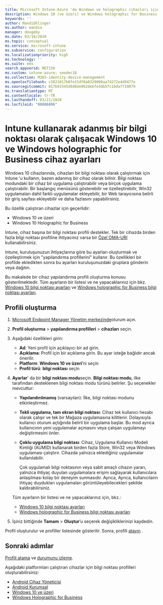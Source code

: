 ```yaml
---
title: Microsoft Intune-Azure 'da Windows ve holographic cihazları için bilgi noktası ayarları | Microsoft Docs
description: Windows 10 (ve üzeri) ve Windows holographic for Business cihazlarınızı tek uygulamayla ve çok kullanıcılı bilgi olarak yapılandırın, Başlat menüsünü özelleştirin, uygulamalar ekleyin, görev çubuğunu görüntüleyin ve Microsoft Intune bir Web tarayıcısı yapılandırın.
keywords: ''
author: MandiOhlinger
ms.author: mandia
manager: dougeby
ms.date: 03/18/2020
ms.topic: conceptual
ms.service: microsoft-intune
ms.subservice: configuration
ms.localizationpriority: high
ms.technology: ''
ms.suite: ems
search.appverid: MET150
ms.custom: intune-azure; seodec18
ms.collection: M365-identity-device-management
ms.openlocfilehash: c3821017b0fe15df8a0329000aa74272e4d9477e
ms.sourcegitcommit: 017b93345d8d8de962debfe3db5fc1bda7719079
ms.translationtype: MT
ms.contentlocale: tr-TR
ms.lasthandoff: 03/21/2020
ms.locfileid: "80086896"
---
```

# <a name="windows-10-and-windows-holographic-for-business-device-settings-to-run-as-a-dedicated-kiosk-using-intune"></a>Intune kullanarak adanmış bir bilgi noktası olarak çalışacak Windows 10 ve Windows holographic for Business cihaz ayarları

Windows 10 cihazlarında, cihazları bir bilgi noktası olarak çalıştırmak için Intune 'u kullanın, bazen adanmış bir cihaz olarak bilinir. Bilgi noktası modundaki bir cihaz bir uygulama çalıştırabilir veya birçok uygulama çalıştırabilir. Bir başlangıç menüsünü gösterebilir ve özelleştirebilir, Win32 uygulamaları dahil farklı uygulamalar ekleyebilir, bir Web tarayıcısına belirli bir giriş sayfası ekleyebilir ve daha fazlasını yapabilirsiniz. 

Bu özellik çalıştıran cihazlar için geçerlidir:

- Windows 10 ve üzeri
- Windows 10 Holographic for Business

Intune, cihaz başına bir bilgi noktası profili destekler. Tek bir cihazda birden fazla bilgi noktası profiline ihtiyacınız varsa bir [Özel OMA-URI](custom-settings-windows-10.md) kullanabilirsiniz.

Intune, kuruluşunuzun ihtiyaçlarına göre bu ayarları oluşturmak ve özelleştirmek için "yapılandırma profillerini" kullanır. Bu özellikleri bir profilde ekledikten sonra bu ayarları kuruluşunuzdaki gruplara gönderin veya dağıtın.

Bu makalede bir cihaz yapılandırma profili oluşturma konusu gösterilmektedir. Tüm ayarların bir listesi ve ne yapacaklarınız için bkz. [Windows 10 bilgi noktası ayarları](kiosk-settings-windows.md) ve [Windows holographic for Business bilgi noktası ayarları](kiosk-settings-holographic.md).

## <a name="create-the-profile"></a>Profili oluşturma

1. [Microsoft Endpoint Manager Yönetim merkezinde](https://go.microsoft.com/fwlink/?linkid=2109431)oturum açın.
2. **Profil oluşturma** > **yapılandırma profilleri** > **cihazları** seçin.
3. Aşağıdaki özellikleri girin:

   - **Ad**: Yeni profil için açıklayıcı bir ad girin.
   - **Açıklama**: Profil için bir açıklama girin. Bu ayar isteğe bağlıdır ancak önerilir.
   - **Platform**: **Windows 10 ve üzeri**’ni seçin
   - **Profil türü**: **bilgi noktası** seçin

4. **Ayarlar**' da bir **bilgi noktası modu**seçin. **Bilgi noktası modu**, ilke tarafından desteklenen bilgi noktası modu türünü belirler. Şu seçenekler mevcuttur:

    - **Yapılandırılmamış** (varsayılan): İlke, bilgi noktası modunu etkinleştirmez.
    - **Tekli uygulama, tam ekran bilgi noktası**: Cihaz tek kullanıcı hesabı olarak çalışır ve tek bir Mağaza uygulamasına kilitlenir. Dolayısıyla kullanıcı oturum açtığında belirli bir uygulama başlar. Bu mod ayrıca kullanıcının yeni uygulamalar açmasını veya çalışan uygulamayı değiştirmesini önler.
    - **Çoklu uygulama bilgi noktası**: Cihaz, Uygulama Kullanıcı Modeli Kimliği (AUMID) kullanarak birden fazla Store, Win32 veya Windows uygulaması çalıştırır. Cihazda yalnızca eklediğiniz uygulamalar kullanılabilir.

        Çok uygulamalı bilgi noktasının veya sabit amaçlı cihazın yararı, yalnızca ihtiyaç duyulan uygulamalara erişim sağlayarak kullanıcılara anlaşılması kolay bir deneyim sunmasıdır. Ayrıca, Ayrıca, kullanıcıların ihtiyaç duydukları uygulamaları görüntüleyebilecekleri şekilde kaldırabilirsiniz.

    Tüm ayarların bir listesi ve ne yapacaklarınız için, bkz.:
      - [Windows 10 bilgi noktası ayarları](kiosk-settings-windows.md)
      - [Windows holographic for Business bilgi noktası ayarları](kiosk-settings-holographic.md)

5. İşiniz bittiğinde **Tamam** > **Oluştur**’u seçerek değişikliklerinizi kaydedin.

Profil oluşturulur ve profiller listesinde gösterilir. Sonra, profili [atayın](device-profile-assign.md) .

## <a name="next-steps"></a>Sonraki adımlar

[Profili atama](device-profile-assign.md) ve [durumunu izleme](device-profile-monitor.md).

Aşağıdaki platformları çalıştıran cihazlar için bilgi noktası profilleri oluşturabilirsiniz:
- [Android Cihaz Yöneticisi](device-restrictions-android.md#kiosk)
- [Android Kurumsal](device-restrictions-android-for-work.md#dedicated-device-settings)
- [Windows 10 ve üzeri](kiosk-settings-windows.md)
- [Windows Holographic for Business](kiosk-settings-holographic.md)
